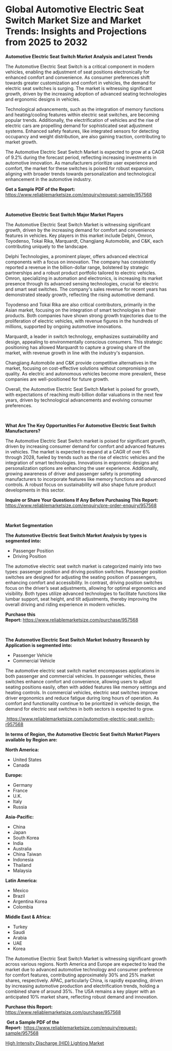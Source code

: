 <p><h1>Global Automotive Electric Seat Switch Market Size and Market Trends: Insights and Projections from 2025 to 2032</h1></p><p><strong>Automotive Electric Seat Switch Market Analysis and Latest Trends</strong></p>
<p><p>The Automotive Electric Seat Switch is a critical component in modern vehicles, enabling the adjustment of seat positions electronically for enhanced comfort and convenience. As consumer preferences shift towards greater customization and comfort in vehicles, the demand for electric seat switches is surging. The market is witnessing significant growth, driven by the increasing adoption of advanced seating technologies and ergonomic designs in vehicles.</p><p>Technological advancements, such as the integration of memory functions and heating/cooling features within electric seat switches, are becoming popular trends. Additionally, the electrification of vehicles and the rise of electric cars are propelling demand for sophisticated seat adjustment systems. Enhanced safety features, like integrated sensors for detecting occupancy and weight distribution, are also gaining traction, contributing to market growth.</p><p>The Automotive Electric Seat Switch Market is expected to grow at a CAGR of 9.2% during the forecast period, reflecting increasing investments in automotive innovation. As manufacturers prioritize user experience and comfort, the market for these switches is poised for robust expansion, aligning with broader trends towards personalization and technological enhancement in the automotive industry.</p></p>
<p><strong>Get a Sample PDF of the Report:&nbsp;</strong> <a href="https://www.reliablemarketsize.com/enquiry/request-sample/957568?utm_campaign=2626&utm_medium=2&utm_source=Github&utm_content=ia&utm_term=21032025&utm_id=automotive-electric-seat-switch">https://www.reliablemarketsize.com/enquiry/request-sample/957568</a></p>
<p>&nbsp;</p>
<p><strong>Automotive Electric Seat Switch Major Market Players</strong></p>
<p><p>The Automotive Electric Seat Switch Market is witnessing significant growth, driven by the increasing demand for comfort and convenience features in vehicles. Key players in this market include Delphi, Omron, Toyodenso, Tokai Rika, Marquardt, Changjiang Automobile, and C&K, each contributing uniquely to the landscape.</p><p>Delphi Technologies, a prominent player, offers advanced electrical components with a focus on innovation. The company has consistently reported a revenue in the billion-dollar range, bolstered by strategic partnerships and a robust product portfolio tailored to electric vehicles. Omron, specializing in automation and electronics, is increasing its market presence through its advanced sensing technologies, crucial for electric and smart seat switches. The company's sales revenue for recent years has demonstrated steady growth, reflecting the rising automotive demand.</p><p>Toyodenso and Tokai Rika are also critical contributors, primarily in the Asian market, focusing on the integration of smart technologies in their products. Both companies have shown strong growth trajectories due to the proliferation of electric vehicles, with revenue figures in the hundreds of millions, supported by ongoing automotive innovations.</p><p>Marquardt, a leader in switch technology, emphasizes sustainability and design, appealing to environmentally conscious consumers. This strategic positioning has allowed Marquardt to capture a growing share of the market, with revenue growth in line with the industry's expansion.</p><p>Changjiang Automobile and C&K provide competitive alternatives in the market, focusing on cost-effective solutions without compromising on quality. As electric and autonomous vehicles become more prevalent, these companies are well-positioned for future growth.</p><p>Overall, the Automotive Electric Seat Switch Market is poised for growth, with expectations of reaching multi-billion dollar valuations in the next few years, driven by technological advancements and evolving consumer preferences.</p></p>
<p>&nbsp;</p>
<p><strong>What Are The Key Opportunities For Automotive Electric Seat Switch Manufacturers?</strong></p>
<p><p>The Automotive Electric Seat Switch market is poised for significant growth, driven by increasing consumer demand for comfort and advanced features in vehicles. The market is expected to expand at a CAGR of over 6% through 2028, fueled by trends such as the rise of electric vehicles and the integration of smart technologies. Innovations in ergonomic designs and personalization options are enhancing the user experience. Additionally, growing awareness of driver and passenger safety is prompting manufacturers to incorporate features like memory functions and advanced controls. A robust focus on sustainability will also shape future product developments in this sector.</p></p>
<p><strong>Inquire or Share Your Questions If Any Before Purchasing This Report:</strong> <a href="https://www.reliablemarketsize.com/enquiry/pre-order-enquiry/957568?utm_campaign=2626&utm_medium=2&utm_source=Github&utm_content=ia&utm_term=21032025&utm_id=automotive-electric-seat-switch">https://www.reliablemarketsize.com/enquiry/pre-order-enquiry/957568</a></p>
<p>&nbsp;</p>
<p><strong>Market Segmentation</strong></p>
<p><strong>The Automotive Electric Seat Switch Market Analysis by types is segmented into:</strong></p>
<p><ul><li>Passenger Position</li><li>Driving Position</li></ul></p>
<p><p>The automotive electric seat switch market is categorized mainly into two types: passenger position and driving position switches. Passenger position switches are designed for adjusting the seating position of passengers, enhancing comfort and accessibility. In contrast, driving position switches focus on the driver’s seat adjustments, allowing for optimal ergonomics and visibility. Both types utilize advanced technologies to facilitate functions like lumbar support, seat height, and tilt adjustments, thereby improving the overall driving and riding experience in modern vehicles.</p></p>
<p><strong>Purchase this Report:&nbsp;</strong><a href="https://www.reliablemarketsize.com/purchase/957568?utm_campaign=2626&utm_medium=2&utm_source=Github&utm_content=ia&utm_term=21032025&utm_id=automotive-electric-seat-switch">https://www.reliablemarketsize.com/purchase/957568</a></p>
<p>&nbsp;</p>
<p><strong>The Automotive Electric Seat Switch Market Industry Research by Application is segmented into:</strong></p>
<p><ul><li>Passenger Vehicle</li><li>Commercial Vehicle</li></ul></p>
<p><p>The automotive electric seat switch market encompasses applications in both passenger and commercial vehicles. In passenger vehicles, these switches enhance comfort and convenience, allowing users to adjust seating positions easily, often with added features like memory settings and heating controls. In commercial vehicles, electric seat switches improve driver ergonomics and reduce fatigue during long hours of operation. As comfort and functionality continue to be prioritized in vehicle design, the demand for electric seat switches in both sectors is expected to grow.</p></p>
<p><a href="https://www.reliablemarketsize.com/automotive-electric-seat-switch-r957568?utm_campaign=2626&utm_medium=2&utm_source=Github&utm_content=ia&utm_term=21032025&utm_id=automotive-electric-seat-switch">&nbsp;https://www.reliablemarketsize.com/automotive-electric-seat-switch-r957568</a></p>
<p><strong>In terms of Region, the Automotive Electric Seat Switch Market Players available by Region are:</strong></p>
<p>
    <p> <strong> North America: </strong>
        <ul>
            <li>United States</li>
            <li>Canada</li>
        </ul>
        </p> 
    <p> <strong> Europe: </strong>
        <ul>
            <li>Germany</li>
            <li>France</li>
            <li>U.K.</li>
            <li>Italy</li>
            <li>Russia</li>
        </ul>
        </p> 
    <p> <strong> Asia-Pacific: </strong>
        <ul>
            <li>China</li>
            <li>Japan</li>
            <li>South Korea</li>
            <li>India</li>
            <li>Australia</li>
            <li>China Taiwan</li>
            <li>Indonesia</li>
            <li>Thailand</li>
            <li>Malaysia</li>
        </ul>
        </p> 
    <p> <strong> Latin America: </strong>
        <ul>
            <li>Mexico</li>
            <li>Brazil</li>
            <li>Argentina Korea</li>
            <li>Colombia</li>
        </ul>
        </p> 
    <p> <strong> Middle East & Africa: </strong>
        <ul>
            <li>Turkey</li>
            <li>Saudi</li>
            <li>Arabia</li>
            <li>UAE</li>
            <li>Korea</li>
        </ul>
    </p>
    </p>
<p><p>The Automotive Electric Seat Switch Market is witnessing significant growth across various regions. North America and Europe are expected to lead the market due to advanced automotive technology and consumer preference for comfort features, contributing approximately 30% and 25% market shares, respectively. APAC, particularly China, is rapidly expanding, driven by increasing automotive production and electrification trends, holding a combined share of around 35%. The USA remains a key player with an anticipated 10% market share, reflecting robust demand and innovation.</p></p>
<p><strong>Purchase this Report: </strong><a href="https://www.reliablemarketsize.com/purchase/957568?utm_campaign=2626&utm_medium=2&utm_source=Github&utm_content=ia&utm_term=21032025&utm_id=automotive-electric-seat-switch">https://www.reliablemarketsize.com/purchase/957568</a></p>
<p>&nbsp;<strong>Get a Sample PDF of the Report:&nbsp;&nbsp;</strong><a href="https://www.reliablemarketsize.com/enquiry/request-sample/957568?utm_campaign=2626&utm_medium=2&utm_source=Github&utm_content=ia&utm_term=21032025&utm_id=automotive-electric-seat-switch">https://www.reliablemarketsize.com/enquiry/request-sample/957568</a></p>
<p><strong></strong></p>
<p><p><a href="https://github.com/ccreola81/Market-Research-Report-List-1/blob/main/high-intensity-discharge-hid-lighting-market.md?utm_campaign=2626&utm_medium=2&utm_source=Github&utm_content=ia&utm_term=21032025&utm_id=automotive-electric-seat-switch">High Intensity Discharge (HID) Lighting Market</a></p></p>